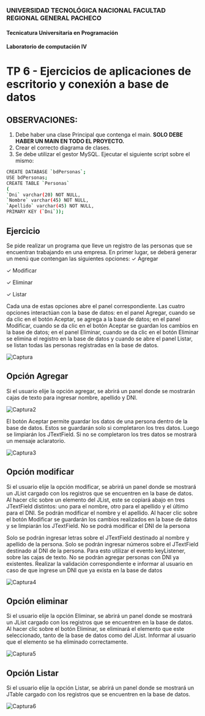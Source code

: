 ### UNIVERSIDAD TECNOLÓGICA NACIONAL FACULTAD REGIONAL GENERAL PACHECO

#### Tecnicatura Universitaria en Programación

#### Laboratorio de computación IV

# TP 6 - Ejercicios de aplicaciones de escritorio y conexión a base de datos

## OBSERVACIONES:
1.   Debe haber una clase Principal que contenga el main. <b>SOLO DEBE HABER UN MAIN EN TODO EL PROYECTO.</b>
2.   Crear el correcto diagrama de clases.
3.   Se debe utilizar el gestor MySQL. Ejecutar el siguiente script sobre el mismo:
```bash
CREATE DATABASE `bdPersonas`;
USE bdPersonas;
CREATE TABLE `Personas`
(
`Dni` varchar(20) NOT NULL,
`Nombre` varchar(45) NOT NULL,
`Apellido` varchar(45) NOT NULL,
PRIMARY KEY (`Dni`));
```

## Ejercicio 
Se pide realizar un programa que lleve un registro de las personas que se encuentran trabajando en una empresa. En primer lugar, se deberá generar un menú que contengan las siguientes opciones:
✓  Agregar

✓  Modificar

✓  Eliminar

✓  Listar

Cada una de estas opciones abre el panel correspondiente.
Las cuatro opciones interactúan con la base de datos: en el panel Agregar, cuando se da clic en el botón Aceptar, se agrega a la base de datos; en el panel Modificar, cuando se da clic en el botón Aceptar se guardan los cambios en la base de datos; en el panel Eliminar, cuando se da clic en el botón Eliminar se elimina el registro en la base de datos y cuando se abre el panel Listar, se listan todas las personas registradas en la base de datos.

![Captura](https://github.com/user-attachments/assets/6c72706b-beb1-48a1-8634-34d552e0d927)

## Opción Agregar
Si el usuario elije la opción agregar, se abrirá un panel donde se mostrarán cajas de texto para ingresar nombre, apellido y DNI.

![Captura2](https://github.com/user-attachments/assets/d423cd61-5b77-46b8-b770-e73f09c9bfc5)

El botón Aceptar permite guardar los datos de una persona dentro de la base de datos. Estos se guardarán solo si completaron los tres datos. Luego se limpiarán los JTextField. Si no se completaron los tres datos se mostrará un mensaje aclaratorio.

![Captura3](https://github.com/user-attachments/assets/54c54e59-b54a-4b53-99f8-fb1f544c6145)

## Opción modificar
Si el usuario elije la opción modificar, se abrirá un panel donde se mostrará un JList cargado con los registros que se encuentren en la base de datos. Al hacer clic sobre un elemento  del  JList,  este  se  copiará  abajo  en  tres JTextField  distintos: uno  para  el nombre, otro para el apellido y el último para el DNI.
Se podrán modificar el nombre y el apellido. Al hacer clic sobre el botón Modificar se guardarán los cambios realizados en la base de datos y se limpiarán los JTextField. No se podrá modificar el DNI de la persona

Solo se podrán ingresar letras sobre el JTextField destinado al nombre y apellido de la persona. Solo se podrán ingresar números sobre el JTextField destinado al DNI de la persona. 
Para esto utilizar el evento keyListener, sobre las cajas de texto.
No  se  podrán  agregar  personas  con  DNI  ya  existentes. Realizar  la  validación correspondiente e informar al usuario en caso de que ingrese un DNI que ya exista en la base de datos

![Captura4](https://github.com/user-attachments/assets/18217890-52ae-4b6c-96e8-58839ea6f56b)

## Opción eliminar
Si el usuario elije la opción Eliminar, se abrirá un panel donde se mostrará un JList cargado con los registros que se encuentren en la base de datos. Al hacer clic sobre el botón Eliminar, se eliminará el elemento que este seleccionado, tanto de la base de datos  como del JList.  Informar  al  usuario  que  el  elemento  se  ha  eliminado correctamente.


![Captura5](https://github.com/user-attachments/assets/ecce72a7-e23d-4bd6-b0e4-dddc57077973)

## Opción Listar
Si el usuario elije la opción Listar, se abrirá un panel donde se mostrará un JTable cargado con los registros que se encuentren en la base de datos.


![Captura6](https://github.com/user-attachments/assets/358a9d75-80de-479c-baab-5916fb88e8a6)
